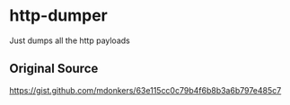 # http-dumper

Just dumps all the http payloads

## Original Source

https://gist.github.com/mdonkers/63e115cc0c79b4f6b8b3a6b797e485c7
